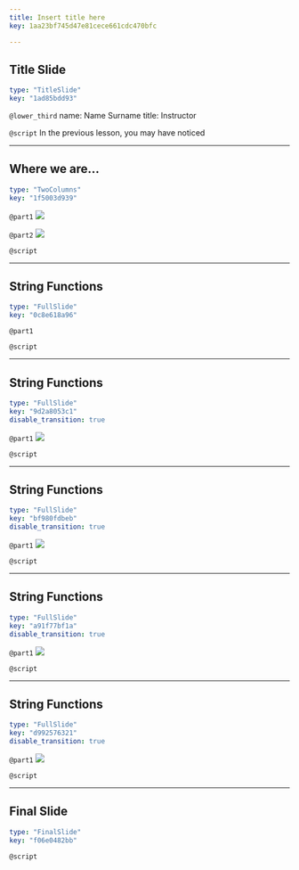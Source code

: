 ```yaml
---
title: Insert title here
key: 1aa23bf745d47e81cece661cdc470bfc

---
```

## Title Slide

```yaml
type: "TitleSlide"
key: "1ad85bdd93"
```

`@lower_third`
name: Name Surname
title: Instructor


`@script`
In the previous lesson, you may have noticed


---
## Where we are...

```yaml
type: "TwoColumns"
key: "1f5003d939"
```

`@part1`
![](https://assets.datacamp.com/production/repositories/3775/datasets/0cf03e1b3a8aaaa27b8f4baa4b855820086c7659/2.4_current_state.PNG)


`@part2`
![](https://assets.datacamp.com/production/repositories/3775/datasets/bbdf7c578bef677413722267295f0f26cc629b61/2.4_goal_state.PNG)


`@script`



---
## String Functions

```yaml
type: "FullSlide"
key: "0c8e618a96"
```

`@part1`



`@script`



---
## String Functions

```yaml
type: "FullSlide"
key: "9d2a8053c1"
disable_transition: true
```

`@part1`
![](https://assets.datacamp.com/production/repositories/3775/datasets/d7f7cc82a54ad38e9baa52e160b97ec85a5a1a4a/functions_1.png)


`@script`



---
## String Functions

```yaml
type: "FullSlide"
key: "bf980fdbeb"
disable_transition: true
```

`@part1`
![](https://assets.datacamp.com/production/repositories/3775/datasets/47f9751e4fba8eed1092e432a7b05869f66a39e8/functions_2.png)


`@script`



---
## String Functions

```yaml
type: "FullSlide"
key: "a91f77bf1a"
disable_transition: true
```

`@part1`
![](https://assets.datacamp.com/production/repositories/3775/datasets/15848121ce578d94e94ea069c8f0165e8eb65183/functions_3.png)


`@script`



---
## String Functions

```yaml
type: "FullSlide"
key: "d992576321"
disable_transition: true
```

`@part1`
![](https://assets.datacamp.com/production/repositories/3775/datasets/6eafc1440220f1c82557b8d06a5129586990ae9d/functions_4.png)


`@script`



---
## Final Slide

```yaml
type: "FinalSlide"
key: "f06e0482bb"
```

`@script`



